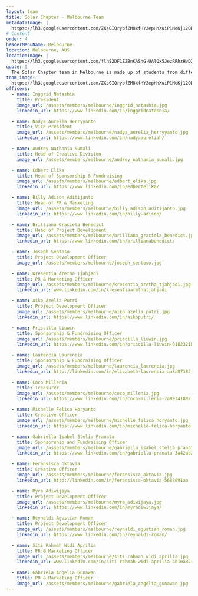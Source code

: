 ```yaml
---
layout: team
title: Solar Chapter - Melbourne Team
metadataImage: |
  https://lh3.googleusercontent.com/ZXsGIQrybfZM8xfHY2epHnXuiP1MeKj12QDJ5JVHcUIml7NEivxFskF33mmJxdfWClvUEE8tyzkxXnh9Efi0fpvkL7O8o6GydOBj-gXfu4jlyYio336487t4B6dkRTe26yFP7FVntHpPQUo_sDrOy6IoPuy_MEKsgkvDwWW7ZTS_bgkzQ7248OUbGTK2M0gSglp7Ta9MhgPnbwaNXsWl2SHKMXfyBAoQxmt9j-Zw6FUW0Mml4n6ewo0HHIhP26v3zwxsih_0_6v8MJCW9ff9MgVfKg_simtoKjwGvT--c30daaUbXWIA9-50T6mCG9Z46wqlQDaNV0PqSylLcZS2BdMJBlOXaikXiyzPm0SAk24Fkwsbu4R_K36MdozACAk5A0N-IET_5_N6SqbNXzkY6TputjEUfa7FhKW9VlDac8cf4x382Cgs75fJA7GDIfsvNXrabtkScu600mP4gbUdDAUclPKOOYowhmU5YVTc_F2ZJMzGurSoVMGTB2NxGgJYxRdpavnhJg6VpLRwdPkiumety82dMxRV49TwDmfwluFx7mMiubXTlFFej-kqqTV-Td9ijTZyazeDUUiiYDrSuKdgKsQj_S2qBiE6u_0Aqz82n1Z9u8Bmju8yR9RS4dOxJKb_rQJcfASpyayTwYqxnj0Fu-i-_A_XKAJ9Obkz6j07jaV4n0GU-z06TakqC44t7zCmhIE8NGgWraKJlun9I8TauZRUxuGss7gHBtI9StPF3ifdIWwB3vw=w939-h564-no
# Content
order: 4
headerMenuName: Melbourne
location: Melbourne, AUS
locationImage: |
  https://lh3.googleusercontent.com/flhS2DF1Z2BnKAShG-UAlQx5JezRRhzHvD2l-gBBXNbZyPD0d7rFew6y5ytC0OBRBG65MI8AreXhHPYuSyTryFuso4DTW0R_J7PM_MAHqL0CO6f-eZWZg46MfGXePdXWGEZrp8-kAOuGMmLryqhBLLGoxAuleCsAg4mfrQ_GSiEOLlQx-vi8OlMU9M4hGEaN0d3S8A0pH5Vi5v2YYEpEQxOmE3-2oQTUsKxWVEeGwuxwcpKginlnhORPVUBER59Gx33fWzxQfduZvLj7GOh60HucjSIglKnk6XqNhmI7lVtPQlwcOvsZEacQtqSHLIoMAd9RgXxufo8osxudAZ8DBK0rYx8Hip8DjVWn-iRJBTBPsMYdEtaPSKovprsL2YXu30gkYpZsWhp2gVZiz2o46HQ1m6j-ESuGwVwNiP-iok8_0o1-16H5LA9UcTAfXcb1P-6g-ZO4sQm8b24O7wMEVfs_vcQs47RDk0ZeZSKFyURCEAM83a370N5qeUx5WwvOTYWjymsgsdjkp0ZqHN_e-cgSh0S0XHKW_ewpuThOmJtSj7oEUirTHCm8I9t50IwUDfeuynyl8PvTaNibtzBnLMYpN2wNNMFSZkRz2_4kp9eSqpWQe2VLyX4_kUsl_j5Eve1o8ZqJR3Dzn6MAafMROxDnv0fIMJ8WfCYB3hczaEkbtQ7ABUQsrB7ydXyC17WAxLsO11kfaPuyW-N2rjOds0R4gHnv9Ax8KMTNc0CgVSIACKWnSTLWJq0=w512-h293-no
quote: |
  The Solar Chapter team in Melbourne is made up of students from different universities with various skills who are united by the same drive to give back and empower the marginalized in Indonesia. We believe our lives are to be lived for the betterment of those around us. Use what you have and start somewhere.
team_image: |
  https://lh3.googleusercontent.com/ZXsGIQrybfZM8xfHY2epHnXuiP1MeKj12QDJ5JVHcUIml7NEivxFskF33mmJxdfWClvUEE8tyzkxXnh9Efi0fpvkL7O8o6GydOBj-gXfu4jlyYio336487t4B6dkRTe26yFP7FVntHpPQUo_sDrOy6IoPuy_MEKsgkvDwWW7ZTS_bgkzQ7248OUbGTK2M0gSglp7Ta9MhgPnbwaNXsWl2SHKMXfyBAoQxmt9j-Zw6FUW0Mml4n6ewo0HHIhP26v3zwxsih_0_6v8MJCW9ff9MgVfKg_simtoKjwGvT--c30daaUbXWIA9-50T6mCG9Z46wqlQDaNV0PqSylLcZS2BdMJBlOXaikXiyzPm0SAk24Fkwsbu4R_K36MdozACAk5A0N-IET_5_N6SqbNXzkY6TputjEUfa7FhKW9VlDac8cf4x382Cgs75fJA7GDIfsvNXrabtkScu600mP4gbUdDAUclPKOOYowhmU5YVTc_F2ZJMzGurSoVMGTB2NxGgJYxRdpavnhJg6VpLRwdPkiumety82dMxRV49TwDmfwluFx7mMiubXTlFFej-kqqTV-Td9ijTZyazeDUUiiYDrSuKdgKsQj_S2qBiE6u_0Aqz82n1Z9u8Bmju8yR9RS4dOxJKb_rQJcfASpyayTwYqxnj0Fu-i-_A_XKAJ9Obkz6j07jaV4n0GU-z06TakqC44t7zCmhIE8NGgWraKJlun9I8TauZRUxuGss7gHBtI9StPF3ifdIWwB3vw=w939-h564-no
officers:
  - name: Inggrid Natashia
    title: President
    image_url: /assets/members/melbourne/inggrid_natashia.jpg
    linkedin_url: https://www.linkedin.com/in/inggridnatashia/

  - name: Nadya Aurelia Herryyanto
    title: Vice President 
    image_url: /assets/members/melbourne/nadya_aurelia_herryyanto.jpg
    linkedin_url: https://www.linkedin.com/in/nadyaaureliah/

  - name: Audrey Nathania Sumali
    title: Head of Creative Division
    image_url: /assets/members/melbourne/audrey_nathania_sumali.jpg

  - name: Edbert Elika
    title: Head of Sponsorship & Fundraising
    image_url: /assets/members/melbourne/edbert_elika.jpg
    linkedin_url: https://www.linkedin.com/in/edbertelika/

  - name: Billy Adison Aditijanto
    title: Head of PR & Marketing
    image_url: /assets/members/melbourne/billy_adison_aditijanto.jpg
    linkedin_url: https://www.linkedin.com/in/billy-adison/

  - name: Brilliana Graciela Benedict
    title: Head of Project Development
    image_url: /assets/members/melbourne/brilliana_graciela_benedict.jpg
    linkedin_url: https://www.linkedin.com/in/brillianabenedict/

  - name: Joseph Sentoso
    title: Project Development Officer
    image_url: /assets/members/melbourne/joseph_sentoso.jpg

  - name: Kresentia Aretha Tjahjadi
    title: PR & Marketing Officer
    image_url: /assets/members/melbourne/kresentia_aretha_tjahjadi.jpg
    linkedin_url: www.linkedin.com/in/kresentiaarethatjahjadi

  - name: Aiko Azelia Putri
    title: Project Development Officer 
    image_url: /assets/members/melbourne/aiko_azelia_putri.jpg
    linkedin_url: https://www.linkedin.com/in/aikoputri/

  - name: Priscilla Liuwin
    title: Sponsorship & Fundraising Officer
    image_url: /assets/members/melbourne/priscilla_liuwin.jpg
    linkedin_url: https://www.linkedin.com/in/priscilla-liuwin-8182321ba/

  - name: Laurencia Laurencia
    title: Sponsorship & Fundraising Officer
    image_url: /assets/members/melbourne/laurencia_laurencia.jpg
    linkedin_url: http://linkedin.com/in/elizabeth-laurencia-aa8a87182

  - name: Coco Millenia
    title: Treasurer 
    image_url: /assets/members/melbourne/coco_millenia.jpg
    linkedin_url: https://www.linkedin.com/in/coco-millenia-7a0934188/

  - name: Michelle Felica Horyanto
    title: Creative Officer
    image_url: /assets/members/melbourne/michelle_felica_horyanto.jpg
    linkedin_url: https://www.linkedin.com/in/michelle-felica-horyanto-b0854a1bb/

  - name: Gabriella Isabel Stelia Pranata
    title: Sponsorship and Fundraising Officer
    image_url: /assets/members/melbourne/gabriella_isabel_stelia_pranata.jpg
    linkedin_url: https://www.linkedin.com/in/gabriella-pranata-3a42ab21a

  - name: Feransisca oktavia
    title: Creative Officer
    image_url: /assets/members/melbourne/feransisca_oktavia.jpg
    linkedin_url: http://linkedin.com/in/feransisca-oktavia-5688091aa

  - name: Myra Adiwijaya
    title: Project Development Officer
    image_url: /assets/members/melbourne/myra_adiwijaya.jpg
    linkedin_url: https://www.linkedin.com/in/myradiwijaya/

  - name: Reynaldi Agustian Roman
    title: Project Development Officer
    image_url: /assets/members/melbourne/reynaldi_agustian_roman.jpg
    linkedin_url: https://www.linkedin.com/in/reynaldi-roman/

  - name: Siti Rahmah Widi Aprilia
    title: PR & Marketing Officer
    image_url: /assets/members/melbourne/siti_rahmah_widi_aprilia.jpg
    linkedin_url: www.linkedin.com/in/siti-rahmah-widi-aprilia-bb10a8214

  - name: Gabriela Angelia Gunawan
    title: PR & Marketing Officer
    image_url: /assets/members/melbourne/gabriela_angelia_gunawan.jpg
---
```

